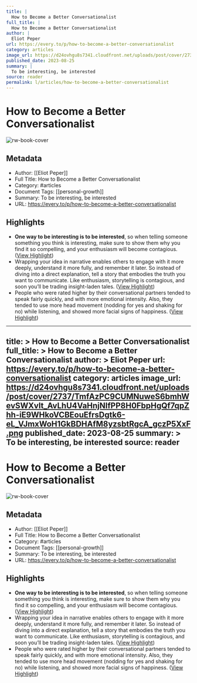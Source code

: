 ```yaml
---
title: |
  How to Become a Better Conversationalist
full_title: |
  How to Become a Better Conversationalist
author: |
  Eliot Peper
url: https://every.to/p/how-to-become-a-better-conversationalist
category: articles
image_url: https://d24ovhgu8s7341.cloudfront.net/uploads/post/cover/2737/TmfAzPC9CUMNuweS6bmhWevSWXvIt_AvLhU4VaHnjNIfPP8H0FbpHgQf7qpZhh-iE9WHkoVCBEouEfrsDgtk6-eL_VJmxWoH1GkBDHAfM8yzsbtRgcA_gczP5XxF.png
published_date: 2023-08-25
summary: |
  To be interesting, be interested
source: reader
permalink: l/articles/how-to-become-a-better-conversationalist
---
```

# How to Become a Better Conversationalist

![rw-book-cover](https://d24ovhgu8s7341.cloudfront.net/uploads/post/cover/2737/TmfAzPC9CUMNuweS6bmhWevSWXvIt_AvLhU4VaHnjNIfPP8H0FbpHgQf7qpZhh-iE9WHkoVCBEouEfrsDgtk6-eL_VJmxWoH1GkBDHAfM8yzsbtRgcA_gczP5XxF.png)

## Metadata
- Author: [[Eliot Peper]]
- Full Title: How to Become a Better Conversationalist
- Category: #articles
- Document Tags: [[personal-growth]] 
- Summary: To be interesting, be interested
- URL: https://every.to/p/how-to-become-a-better-conversationalist

## Highlights
- **One way to be interesting is to be interested**, so when telling someone something you think is interesting, make sure to show them why you find it so compelling, and your enthusiasm will become contagious. ([View Highlight](https://read.readwise.io/read/01hj8g60jfdx4gkhc2e8pykpc9))
- Wrapping your idea in narrative enables others to engage with it more deeply, understand it more fully, and remember it later. So instead of diving into a direct explanation, tell a story that embodies the truth you want to communicate. Like enthusiasm, storytelling is contagious, and soon you’ll be trading insight-laden tales. ([View Highlight](https://read.readwise.io/read/01hj8ga2bn3zvsys3cnyn4k2e2))
- People who were rated higher by their conversational partners tended to speak fairly quickly, and with more emotional intensity. Also, they tended to use more head movement (nodding for yes and shaking for no) while listening, and showed more facial signs of happiness. ([View Highlight](https://read.readwise.io/read/01hj8gd7axpj2d58w4q1vgbz8s))


---
title: >
  How to Become a Better Conversationalist
full_title: >
  How to Become a Better Conversationalist
author: >
  Eliot Peper
url: https://every.to/p/how-to-become-a-better-conversationalist
category: articles
image_url: https://d24ovhgu8s7341.cloudfront.net/uploads/post/cover/2737/TmfAzPC9CUMNuweS6bmhWevSWXvIt_AvLhU4VaHnjNIfPP8H0FbpHgQf7qpZhh-iE9WHkoVCBEouEfrsDgtk6-eL_VJmxWoH1GkBDHAfM8yzsbtRgcA_gczP5XxF.png
published_date: 2023-08-25
summary: >
  To be interesting, be interested
source: reader
---
# How to Become a Better Conversationalist

![rw-book-cover](https://d24ovhgu8s7341.cloudfront.net/uploads/post/cover/2737/TmfAzPC9CUMNuweS6bmhWevSWXvIt_AvLhU4VaHnjNIfPP8H0FbpHgQf7qpZhh-iE9WHkoVCBEouEfrsDgtk6-eL_VJmxWoH1GkBDHAfM8yzsbtRgcA_gczP5XxF.png)

## Metadata
- Author: [[Eliot Peper]]
- Full Title: How to Become a Better Conversationalist
- Category: #articles
- Document Tags: [[personal-growth]] 
- Summary: To be interesting, be interested
- URL: https://every.to/p/how-to-become-a-better-conversationalist

## Highlights
- **One way to be interesting is to be interested**, so when telling someone something you think is interesting, make sure to show them why you find it so compelling, and your enthusiasm will become contagious. ([View Highlight](https://read.readwise.io/read/01hj8g60jfdx4gkhc2e8pykpc9))
- Wrapping your idea in narrative enables others to engage with it more deeply, understand it more fully, and remember it later. So instead of diving into a direct explanation, tell a story that embodies the truth you want to communicate. Like enthusiasm, storytelling is contagious, and soon you’ll be trading insight-laden tales. ([View Highlight](https://read.readwise.io/read/01hj8ga2bn3zvsys3cnyn4k2e2))
- People who were rated higher by their conversational partners tended to speak fairly quickly, and with more emotional intensity. Also, they tended to use more head movement (nodding for yes and shaking for no) while listening, and showed more facial signs of happiness. ([View Highlight](https://read.readwise.io/read/01hj8gd7axpj2d58w4q1vgbz8s))


